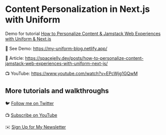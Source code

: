 # Content Personalization in Next.js with Uniform

Demo for tutorial [How to Personalize Content & Jamstack Web Experiences with Uniform & Next.js](https://www.youtube.com/watch?v=EPcWjg1GQwM)

🚀 See Demo: https://my-uniform-blog.netlify.app/

📝 Article: https://spacejelly.dev/posts/how-to-personalize-content-jamstack-web-experiences-with-uniform-next-js/

📺 YouTube: https://www.youtube.com/watch?v=EPcWjg1GQwM

## More tutorials and walkthroughs

🐦 [Follow me on Twitter](https://twitter.com/colbyfayock)

📺 [Subscribe on YouTube](https://www.youtube.com/colbyfayock)

✉️ [Sign Up for My Newsletter](https://colbyfayock.com/newsletter)
